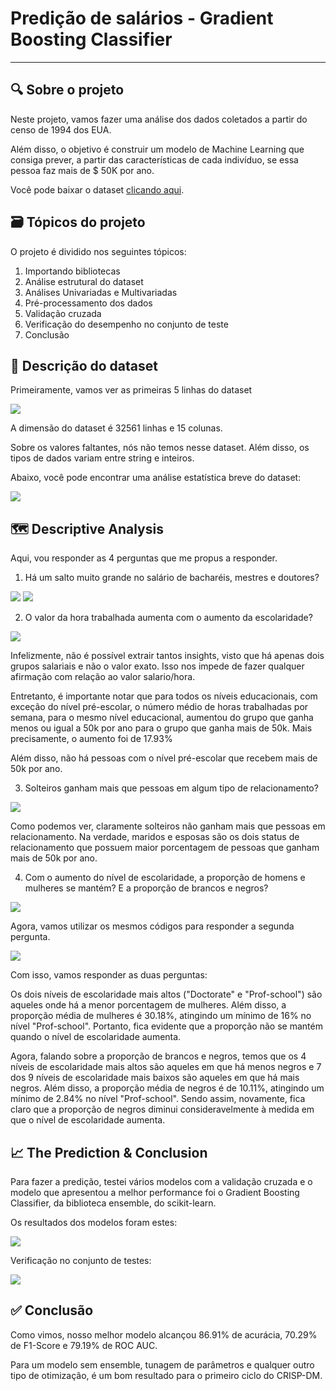 # Predição de salários - Gradient Boosting Classifier

****

## 🔍 Sobre o projeto

Neste projeto, vamos fazer uma análise dos dados coletados a partir do censo de 1994 dos EUA.

Além disso, o objetivo é construir um modelo de Machine Learning que consiga prever, a partir das características de cada indivíduo, se essa pessoa faz mais de $ 50K por ano.

Você pode baixar o dataset <a href="https://archive.ics.uci.edu/ml/machine-learning-databases/adult/adult.data" target="_blank">clicando aqui</a>.

## 🗃️ Tópicos do projeto

O projeto é dividido nos seguintes tópicos:
<ol>
  <li> Importando bibliotecas
  <li> Análise estrutural do dataset
  <li> Análises Univariadas e Multivariadas
  <li> Pré-processamento dos dados
  <li> Validação cruzada
  <li> Verificação do desempenho no conjunto de teste
  <li> Conclusão
</ol>

## 📍 Descrição do dataset

Primeiramente, vamos ver as primeiras 5 linhas do dataset

<img src="https://i.ibb.co/n8v7XRt/Screenshot-3.png">

A dimensão do dataset é 32561 linhas e 15 colunas. 

Sobre os valores faltantes, nós não temos nesse dataset. Além disso, os tipos de dados variam entre string e inteiros.

Abaixo, você pode encontrar uma análise estatística breve do dataset:

<img src="https://i.ibb.co/ygvNZGJ/Screenshot-1.png">

## 🗺️ Descriptive Analysis

Aqui, vou responder as 4 perguntas que me propus a responder.

1. Há um salto muito grande no salário de bacharéis, mestres e doutores?

<img src="https://i.ibb.co/30WKWkf/Screenshot-2.png">
<img src="https://i.ibb.co/6Nb3W68/Screenshot-4.png">

2. O valor da hora trabalhada aumenta com o aumento da escolaridade? 

<img src="https://i.ibb.co/jLCJr5s/Screenshot-5.png">

Infelizmente, não é possível extrair tantos insights, visto que há apenas dois grupos salariais e não o valor exato. Isso nos impede de fazer qualquer afirmação com relação ao valor salario/hora. 

Entretanto, é importante notar que para todos os níveis educacionais, com exceção do nível pré-escolar, o número médio de horas trabalhadas por semana, para o mesmo nível educacional, aumentou do grupo que ganha menos ou igual a 50k por ano para o grupo que ganha mais de 50k. Mais precisamente, o aumento foi de 17.93% 

Além disso, não há pessoas com o nível pré-escolar que recebem mais de 50k por ano.

3. Solteiros ganham mais que pessoas em algum tipo de relacionamento?

<img src="https://i.ibb.co/vzsJJxX/Screenshot-7.png">

Como podemos ver, claramente solteiros não ganham mais que pessoas em relacionamento. Na verdade, maridos e esposas são os dois status de relacionamento que possuem maior porcentagem de pessoas que ganham mais de 50k por ano.

4. Com o aumento do nível de escolaridade, a proporção de homens e mulheres se mantém? E a proporção de brancos e negros?

<img src="https://i.ibb.co/hcw6GMk/Screenshot-8.png">

Agora, vamos utilizar os mesmos códigos para responder a segunda pergunta.

<img src="https://i.ibb.co/7XnL0p6/Screenshot-9.png">

Com isso, vamos responder as duas perguntas:

Os dois níveis de escolaridade mais altos ("Doctorate" e "Prof-school") são aqueles onde há a menor porcentagem de mulheres. Além disso, a proporção média de mulheres é 30.18%, atingindo um mínimo de 16% no nível "Prof-school". Portanto, fica evidente que a proporção não se mantém quando o nível de escolaridade aumenta. 

Agora, falando sobre a proporção de brancos e negros, temos que os 4 níveis de escolaridade mais altos são aqueles em que há menos negros e 7 dos 9 níveis de escolaridade mais baixos são aqueles em que há mais negros. Além disso, a proporção média de negros é de 10.11%, atingindo um mínimo de 2.84% no nível "Prof-school". Sendo assim, novamente, fica claro que a proporção de negros diminui consideravelmente à medida em que o nível de escolaridade aumenta.

## 📈 The Prediction & Conclusion

Para fazer a predição, testei vários modelos com a validação cruzada e o modelo que apresentou a melhor performance foi o Gradient Boosting Classifier, da biblioteca ensemble, do scikit-learn.

Os resultados dos modelos foram estes:

<img src="https://i.ibb.co/JFf6RF3/Screenshot-10.png">

Verificação no conjunto de testes:

<img src="https://i.ibb.co/nmxQxZf/Screenshot-11.png">

## ✅ Conclusão

Como vimos, nosso melhor modelo alcançou 86.91% de acurácia, 70.29% de F1-Score e 79.19% de ROC AUC.

Para um modelo sem ensemble, tunagem de parâmetros e qualquer outro tipo de otimização, é um bom resultado para o primeiro ciclo do CRISP-DM.
